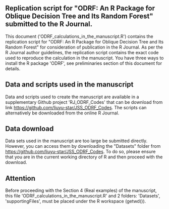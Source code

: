 
## Replication script for "ODRF: An R Package for Oblique Decision Tree and Its Random Forest" submitted to the R Journal.

This document ('ODRF_calculations_in_the_manuscript.R') contains the replication script for "ODRF: An R Package for Oblique Decision Tree and Its Random Forest" for consideration of publication in the R Journal. As per the R Journal author guidelines, the replication script contains the exact code used to reproduce the calculation in the manuscript. You have three ways to install the R package 'ODRF', see preliminaries section of this document for details.

## Data and scripts used in the manuscript
Data and scripts used to create the manuscript are available in a supplementary Github project 'RJ_ODRF_Codes' that can be download from link 
https://github.com/liuyu-star/JSS_ODRF_Codes. The scripts can alternatively be downloaded from the online R Journal.

## Data download

Data sets used in the manuscript are too large be submitted directly. However, you can access them by downloading the "Datasets" folder from https://github.com/liuyu-star/JSS_ODRF_Codes.
To do so, please ensure that you are in the current working directory of R and then proceed with the download.

## Attention
Before proceeding with the Section 4 (Real examples) of the manuscript, this file 'ODRF_calculations_in_the_manuscript.R' and 2 folders: 'Datasets', 'supportingFiles', must be placed under the R workspace (getwd()).
